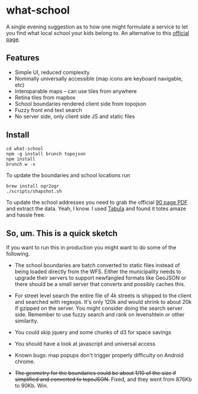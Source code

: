 what-school
===========

A single evening suggestion as to how one might formulate a service to let you find what local school your kids belong to. An alternative to this [official page](http://www.utdanningsetaten.oslo.kommune.no/skoletilhoerighet/).

## Features

- Simple UI, reduced complexity
- Nominally universally accessible (map icons are keyboard navigable, etc)
- Interoparable maps – can use tiles from anywhere
- Retina tiles from mapbox
- School boundaries rendered client side from topojson
- Fuzzy front end text search
- No server side, only client side JS and static files

## Install

```
cd what-school
npm -g install brunch topojson
npm install
brunch w -s
```

To update the boundaries and school locations run
```
brew install ogr2ogr
./scripts/shapshot.sh
```

To update the school addresses you need to grab the official [90 page PDF](http://www.utdanningsetaten.oslo.kommune.no/getfile.php/utdanningsetaten%20%28UDE%29/Internett%20%28UDE%29/ASA/Dokumenter/Alfabetisk%20gateregister%20skoletilh%C3%B8righet%20per%20112013.pdf) and extract the data. Yeah, I know. I used [Tabula](http://tabula.nerdpower.org/) and found it totes amaze and hassle free.

## So, um. This is a quick sketch

If you want to run this in production you might want to do some of the following.

- The school boundaries are batch converted to static files instead of being loaded directly from the WFS. Either the municipality needs to upgrade their servers to support newfangled formats like GeoJSON or there should be a small server that converts and possibly caches this.

- For street level search the entire file of 4k streets is shipped to the client and searched with regexps. It's only 120k and would shrink to about 20k if gzipped on the server. You might consider doing the search server side. Remember to use fuzzy search and rank on levenshtein or other similarity.

- You could skip jquery and some chunks of d3 for space savings

- You should have a look at javascript and universal access

- Known bugs: map popups don't trigger properly difficulty on Android chrome.

- ~~The geometry for the boundaries could be about 1/10 of the size if simplified and converted to topoJSON.~~ Fixed, and they went from 876Kb to 90Kb. Win.

